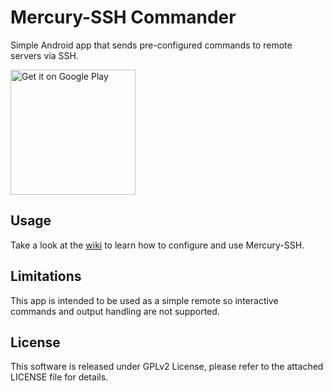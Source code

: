 # Mercury-SSH Commander

Simple Android app that sends pre-configured commands to remote servers via SSH.

<a href="https://play.google.com/store/apps/details?id=it.skarafaz.mercury&utm_source=global_co&utm_medium=prtnr&utm_content=Mar2515&utm_campaign=PartBadge&pcampaignid=MKT-Other-global-all-co-prtnr-py-PartBadge-Mar2515-1"><img alt="Get it on Google Play" src="https://play.google.com/intl/en_us/badges/images/generic/en-play-badge.png" width=200/></a>

## Usage

Take a look at the [wiki](https://github.com/Skarafaz/mercury/wiki) to learn how to configure and use Mercury-SSH.

## Limitations

This app is intended to be used as a simple remote so interactive commands and output handling are not supported.

## License

This software is released under GPLv2 License, please refer to the attached LICENSE file for details.
